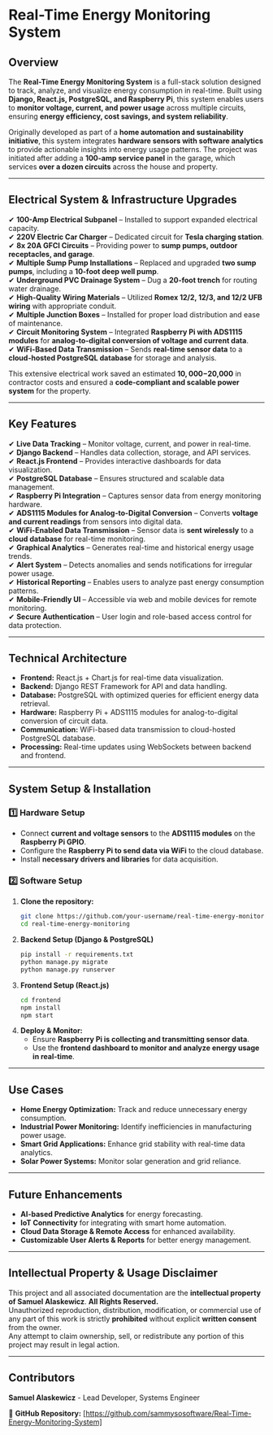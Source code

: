# Real-Time Energy Monitoring System

## Overview

The **Real-Time Energy Monitoring System** is a full-stack solution designed to track, analyze, and visualize energy consumption in real-time. Built using **Django, React.js, PostgreSQL, and Raspberry Pi**, this system enables users to **monitor voltage, current, and power usage** across multiple circuits, ensuring **energy efficiency, cost savings, and system reliability**.

Originally developed as part of a **home automation and sustainability initiative**, this system integrates **hardware sensors with software analytics** to provide actionable insights into energy usage patterns. The project was initiated after adding a **100-amp service panel** in the garage, which services **over a dozen circuits** across the house and property.

---

## **Electrical System & Infrastructure Upgrades**
✔ **100-Amp Electrical Subpanel** – Installed to support expanded electrical capacity.  
✔ **220V Electric Car Charger** – Dedicated circuit for **Tesla charging station**.  
✔ **8x 20A GFCI Circuits** – Providing power to **sump pumps, outdoor receptacles, and garage**.  
✔ **Multiple Sump Pump Installations** – Replaced and upgraded **two sump pumps**, including a **10-foot deep well pump**.  
✔ **Underground PVC Drainage System** – Dug a **20-foot trench** for routing water drainage.  
✔ **High-Quality Wiring Materials** – Utilized **Romex 12/2, 12/3, and 12/2 UFB wiring** with appropriate conduit.  
✔ **Multiple Junction Boxes** – Installed for proper load distribution and ease of maintenance.  
✔ **Circuit Monitoring System** – Integrated **Raspberry Pi with ADS1115 modules** for **analog-to-digital conversion of voltage and current data**.  
✔ **WiFi-Based Data Transmission** – Sends **real-time sensor data** to a **cloud-hosted PostgreSQL database** for storage and analysis.  

This extensive electrical work saved an estimated **$10,000-$20,000** in contractor costs and ensured a **code-compliant and scalable power system** for the property.

---

## **Key Features**
✔ **Live Data Tracking** – Monitor voltage, current, and power in real-time.  
✔ **Django Backend** – Handles data collection, storage, and API services.  
✔ **React.js Frontend** – Provides interactive dashboards for data visualization.  
✔ **PostgreSQL Database** – Ensures structured and scalable data management.  
✔ **Raspberry Pi Integration** – Captures sensor data from energy monitoring hardware.  
✔ **ADS1115 Modules for Analog-to-Digital Conversion** – Converts **voltage and current readings** from sensors into digital data.  
✔ **WiFi-Enabled Data Transmission** – Sensor data is **sent wirelessly** to a **cloud database** for real-time monitoring.  
✔ **Graphical Analytics** – Generates real-time and historical energy usage trends.  
✔ **Alert System** – Detects anomalies and sends notifications for irregular power usage.  
✔ **Historical Reporting** – Enables users to analyze past energy consumption patterns.  
✔ **Mobile-Friendly UI** – Accessible via web and mobile devices for remote monitoring.  
✔ **Secure Authentication** – User login and role-based access control for data protection.

---

## **Technical Architecture**
- **Frontend:** React.js + Chart.js for real-time data visualization.  
- **Backend:** Django REST Framework for API and data handling.  
- **Database:** PostgreSQL with optimized queries for efficient energy data retrieval.  
- **Hardware:** Raspberry Pi + ADS1115 modules for analog-to-digital conversion of circuit data.  
- **Communication:** WiFi-based data transmission to cloud-hosted PostgreSQL database.  
- **Processing:** Real-time updates using WebSockets between backend and frontend.

---

## **System Setup & Installation**
### **1️⃣ Hardware Setup**
- Connect **current and voltage sensors** to the **ADS1115 modules** on the **Raspberry Pi GPIO**.
- Configure the **Raspberry Pi to send data via WiFi** to the cloud database.
- Install **necessary drivers and libraries** for data acquisition.

### **2️⃣ Software Setup**
1. **Clone the repository:**
   ```sh
   git clone https://github.com/your-username/real-time-energy-monitoring.git
   cd real-time-energy-monitoring
   ```
2. **Backend Setup (Django & PostgreSQL)**
   ```sh
   pip install -r requirements.txt
   python manage.py migrate
   python manage.py runserver
   ```
3. **Frontend Setup (React.js)**
   ```sh
   cd frontend
   npm install
   npm start
   ```
4. **Deploy & Monitor:**
   - Ensure **Raspberry Pi is collecting and transmitting sensor data**.
   - Use the **frontend dashboard to monitor and analyze energy usage in real-time**.

---

## **Use Cases**
- **Home Energy Optimization:** Track and reduce unnecessary energy consumption.
- **Industrial Power Monitoring:** Identify inefficiencies in manufacturing power usage.
- **Smart Grid Applications:** Enhance grid stability with real-time data analytics.
- **Solar Power Systems:** Monitor solar generation and grid reliance.

---

## **Future Enhancements**
- **AI-based Predictive Analytics** for energy forecasting.
- **IoT Connectivity** for integrating with smart home automation.
- **Cloud Data Storage & Remote Access** for enhanced availability.
- **Customizable User Alerts & Reports** for better energy management.

---

## **Intellectual Property & Usage Disclaimer**
This project and all associated documentation are the **intellectual property of Samuel Alaskewicz**. **All Rights Reserved.**  
Unauthorized reproduction, distribution, modification, or commercial use of any part of this work is strictly **prohibited** without explicit **written consent** from the owner.  
Any attempt to claim ownership, sell, or redistribute any portion of this project may result in legal action.

---

## **Contributors**
**Samuel Alaskewicz** - Lead Developer, Systems Engineer  

📌 **GitHub Repository:** [https://github.com/sammysosoftware/Real-Time-Energy-Monitoring-System]


